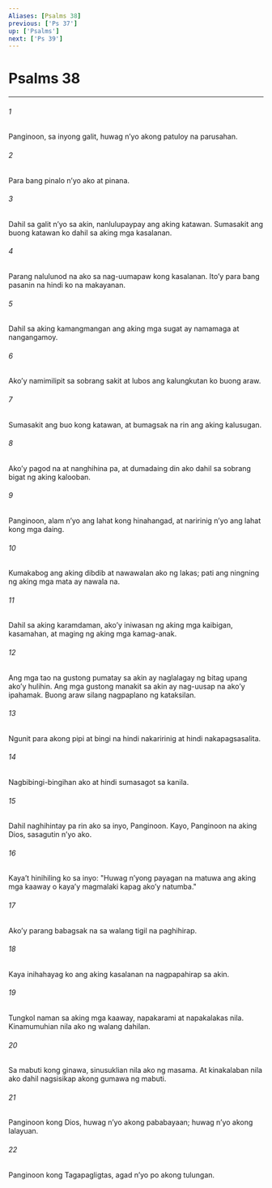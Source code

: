 ```yaml
---
Aliases: [Psalms 38]
previous: ['Ps 37']
up: ['Psalms']
next: ['Ps 39']
---
```

# Psalms 38

***

###### 1
Panginoon, sa inyong galit, huwag nʼyo akong patuloy na parusahan. 

###### 2
Para bang pinalo nʼyo ako at pinana. 

###### 3
Dahil sa galit nʼyo sa akin, nanlulupaypay ang aking katawan. Sumasakit ang buong katawan ko dahil sa aking mga kasalanan. 

###### 4
Parang nalulunod na ako sa nag-uumapaw kong kasalanan. Itoʼy para bang pasanin na hindi ko na makayanan. 

###### 5
Dahil sa aking kamangmangan ang aking mga sugat ay namamaga at nangangamoy. 

###### 6
Akoʼy namimilipit sa sobrang sakit at lubos ang kalungkutan ko buong araw. 

###### 7
Sumasakit ang buo kong katawan, at bumagsak na rin ang aking kalusugan. 

###### 8
Akoʼy pagod na at nanghihina pa, at dumadaing din ako dahil sa sobrang bigat ng aking kalooban. 

###### 9
Panginoon, alam nʼyo ang lahat kong hinahangad, at naririnig nʼyo ang lahat kong mga daing. 

###### 10
Kumakabog ang aking dibdib at nawawalan ako ng lakas; pati ang ningning ng aking mga mata ay nawala na. 

###### 11
Dahil sa aking karamdaman, akoʼy iniwasan ng aking mga kaibigan, kasamahan, at maging ng aking mga kamag-anak. 

###### 12
Ang mga tao na gustong pumatay sa akin ay naglalagay ng bitag upang akoʼy hulihin. Ang mga gustong manakit sa akin ay nag-uusap na akoʼy ipahamak. Buong araw silang nagpaplano ng kataksilan. 

###### 13
Ngunit para akong pipi at bingi na hindi nakaririnig at hindi nakapagsasalita. 

###### 14
Nagbibingi-bingihan ako at hindi sumasagot sa kanila. 

###### 15
Dahil naghihintay pa rin ako sa inyo, Panginoon. Kayo, Panginoon na aking Dios, sasagutin nʼyo ako. 

###### 16
Kayaʼt hinihiling ko sa inyo: "Huwag nʼyong payagan na matuwa ang aking mga kaaway o kayaʼy magmalaki kapag akoʼy natumba." 

###### 17
Akoʼy parang babagsak na sa walang tigil na paghihirap. 

###### 18
Kaya inihahayag ko ang aking kasalanan na nagpapahirap sa akin. 

###### 19
Tungkol naman sa aking mga kaaway, napakarami at napakalakas nila. Kinamumuhian nila ako ng walang dahilan. 

###### 20
Sa mabuti kong ginawa, sinusuklian nila ako ng masama. At kinakalaban nila ako dahil nagsisikap akong gumawa ng mabuti. 

###### 21
Panginoon kong Dios, huwag nʼyo akong pababayaan; huwag nʼyo akong lalayuan. 

###### 22
Panginoon kong Tagapagligtas, agad nʼyo po akong tulungan.

